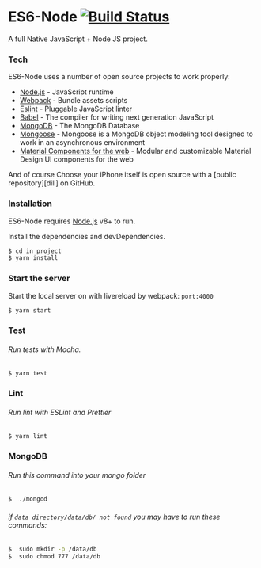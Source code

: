 # ES6-Node [![Build Status](https://travis-ci.org/PyColors/ES6-Node.svg?branch=master)](https://travis-ci.org/PyColors/ES6-Node)

A full Native JavaScript + Node JS project.

### Tech

ES6-Node uses a number of open source projects to work properly:

* [Node.js] - JavaScript runtime 
* [Webpack] - Bundle assets scripts
* [Eslint] - Pluggable JavaScript linter
* [Babel] - The compiler for writing next generation JavaScript
* [MongoDB] - The MongoDB Database 
* [Mongoose] - Mongoose is a MongoDB object modeling tool designed to work in an asynchronous environment
* [Material Components for the web] - Modular and customizable Material Design UI components for the web


And of course Choose your iPhone itself is open source with a [public repository][dill]
 on GitHub.

### Installation

ES6-Node requires [Node.js](https://nodejs.org/) v8+ to run.

Install the dependencies and devDependencies.

```sh
$ cd in project
$ yarn install
```

### Start the server

Start the local server on with livereload by webpack: `port:4000`

```sh
$ yarn start
```

### Test

###### Run tests with Mocha.

```sh
$ yarn test
```

### Lint

###### Run lint with ESLint and Prettier

```sh
$ yarn lint
```

### MongoDB

###### Run this command into your mongo folder

```sh
$  ./mongod 
```

###### if `data directory/data/db/ not found` you may have to run these commands:

```sh
$  sudo mkdir -p /data/db 
$  sudo chmod 777 /data/db 
```


[//]: #
   [Webpack]: <https://github.com/webpack/webpack>
   [Node.js]: <https://github.com/nodejs/node>
   [Eslint]: <https://eslint.org/>
   [Babel]: <https://babeljs.io/>
   [MongoDB]: <https://github.com/mongodb/mongo>
   [Mongoose]: <https://github.com/Automattic/mongoose>
   [Material Components for the web]: <https://github.com/material-components/material-components-web>
   
  
   
  
